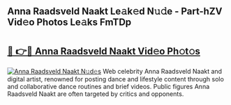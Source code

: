 ## Anna Raadsveld Naakt Le𝚊k𝚎d N𝚞𝚍e - Part-hZV Vid𝚎o Photos Le𝚊ks FmTDp

# <h2><a href="http://fb104qf.evod.top/?m=Anna+Raadsveld+Naakt">🔗 👉🔴 Anna Raadsveld Naakt Vid𝚎o Ph𝚘t𝚘s</a></h2>

[![Anna Raadsveld Naakt N𝚞d𝚎s](https://i.imgur.com/8V9OHl7.gif)](http://fb104qf.evod.top/?m=Anna+Raadsveld+Naakt)
Web celebrity Anna Raadsveld Naakt and digital artist, renowned for posting dance and lifestyle content through solo and collaborative dance routines and brief videos. Public figures Anna Raadsveld Naakt are often targeted by critics and opponents. 
